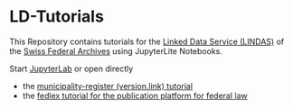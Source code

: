# LD-Tutorials
This Repository contains tutorials for the [Linked Data Service (LINDAS)](https://lindas.admin.ch/?lang=en) of the [Swiss Federal Archives](https://www.bar.admin.ch/bar/en/home.html) using JupyterLite Notebooks.

Start [JupyterLab](https://swissfederalarchives.github.io/LD-Tutorials) or open directly 
- the [municipality-register (version.link) tutorial](https://swissfederalarchives.github.io/LD-Tutorials/lab?path=version_link.ipynb)
- the [fedlex tutorial for the publication platform for federal law](https://swissfederalarchives.github.io/LD-Tutorials/lab?path=fedlex.ipynb)
